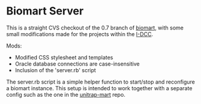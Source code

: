 Biomart Server
==============

This is a straight CVS checkout of the 0.7 branch of [biomart](http://www.biomart.org), with some small modifications 
made for the projects within the [I-DCC](http://www.i-dcc.org).

Mods:

* Modified CSS stylesheet and templates
* Oracle database connections are case-insensitive
* Inclusion of the 'server.rb' script

The server.rb script is a simple helper function to start/stop and reconfigure a biomart 
instance.  This setup is intended to work together with a separate config such as the one 
in the [unitrap-mart](http://github.com/i-dcc/unitrap-mart) repo.
